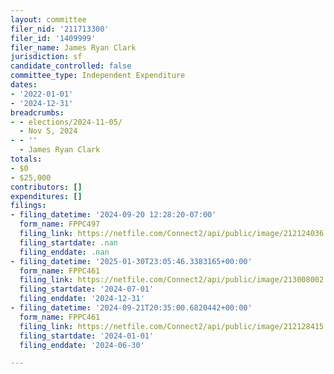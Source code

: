 ```yaml
---
layout: committee
filer_nid: '211713300'
filer_id: '1409999'
filer_name: James Ryan Clark
jurisdiction: sf
candidate_controlled: false
committee_type: Independent Expenditure
dates:
- '2022-01-01'
- '2024-12-31'
breadcrumbs:
- - elections/2024-11-05/
  - Nov 5, 2024
- - ''
  - James Ryan Clark
totals:
- $0
- $25,000
contributors: []
expenditures: []
filings:
- filing_datetime: '2024-09-20 12:28:20-07:00'
  form_name: FPPC497
  filing_link: https://netfile.com/Connect2/api/public/image/212124036
  filing_startdate: .nan
  filing_enddate: .nan
- filing_datetime: '2025-01-30T23:05:46.3383165+00:00'
  form_name: FPPC461
  filing_link: https://netfile.com/Connect2/api/public/image/213008002
  filing_startdate: '2024-07-01'
  filing_enddate: '2024-12-31'
- filing_datetime: '2024-09-21T20:35:00.6820442+00:00'
  form_name: FPPC461
  filing_link: https://netfile.com/Connect2/api/public/image/212128415
  filing_startdate: '2024-01-01'
  filing_enddate: '2024-06-30'

---
```

